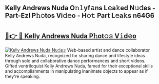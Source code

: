 ## Kelly Andrews Nuda O𝚗𝚕yf𝚊ns L𝚎a𝚔ed N𝚞𝚍es - Part-EzI P𝚑𝚘tos Vi𝚍𝚎o - H𝚘𝚝 Part L𝚎a𝚔s n64G6

# <h2><a href="http://kf2gwng.oniu.top/?m=Kelly+Andrews+Nuda">🔗👉 🔴 Kelly Andrews Nuda P𝚑ot𝚘𝚜 V𝚒d𝚎o</a></h2>

[![Kelly Andrews Nuda Nu𝚍e𝚜](https://i.imgur.com/0qMVB7G.gif)](http://kf2gwng.oniu.top/?m=Kelly+Andrews+Nuda)
Web-based artist and dance collaborator Kelly Andrews Nuda, recognized for sharing dance and lifestyle ideas through solo and collaborative dance performances and short videos. Gifted ventriloquist Kelly Andrews Nuda, famed for their exceptional skills and accomplishments in manipulating inanimate objects to appear as if they're speaking.  
